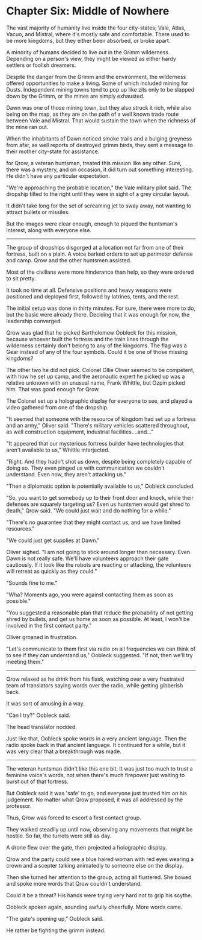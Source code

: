 # Chapter Six: Middle of Nowhere

The vast majority of humanity live inside the four city-states; Vale, Atlas, Vacuo, and Mistral, where it's mostly safe and comfortable. There used to be more kingdoms, but they either been absorbed, or broke apart.

A minority of humans decided to live out in the Grimm wilderness. Depending on a person's view, they might be viewed as either hardy settlers or foolish dreamers.

Despite the danger from the Grimm and the environment, the wilderness offered opportunities to make a living. Some of which included mining for Dusts. Independent mining towns tend to pop up like zits only to be slapped down by the Grimm, or the mines are simply exhausted.

Dawn was one of those mining town, but they also struck it rich, while also being on the map, as they are on the path of a well known trade route between Vale and Mistral. That would sustain the town when the richness of the mine ran out.

When the inhabitants of Dawn noticed smoke trails and a bulging greyness from afar, as well reports of destroyed grimm birds, they sent a message to their mother city-state for assistance.

for Qrow, a veteran huntsman, treated this mission like any other. Sure, there was a mystery, and on occasion, it did turn out something interesting. He didn't have any particular expectation.

"We're approaching the probable location," the Vale military pilot said. The dropship tilted to the right until they were in sight of a grey circular layout.

It didn't take long for the set of screaming jet to sway away, not wanting to attract bullets or missiles.

But the images were clear enough, enough to piqued the huntsman's interest, along with everyone else.

***

The group of dropships disgorged at a location not far from one of their fortress, built on a plain. A voice barked orders to set up perimeter defense and camp. Qrow and the other huntsmen assisted.

Most of the civilians were more hinderance than help, so they were ordered to sit pretty.

It took no time at all. Defensive positions and heavy weapons were positioned and deployed first, followed by latrines, tents, and the rest.

The initial setup was done in thirty minutes. For sure, there were more to do, but the basic were already there. Deciding that it was enough for now, the leadership converged.

Qrow was glad that he picked Bartholomew Oobleck for this mission, because whoever built the fortress and the train lines through the wilderness certainly don't belong to any of the kingdoms. The flag was a Gear instead of any of the four symbols. Could it be one of those missing kingdoms?

The other two he did not pick. Colonel Ollie Oliver seemed to be competent, with how he set up camp, and the aeronautic expert he picked up was a relative unknown with an unusual name, Frank Whittle, but Ozpin picked him. That was good enough for Qrow.

The Colonel set up a holographic display for everyone to see, and played a video gathered from one of the dropship.

"It seemed that someone with the resource of kingdom had set up a fortress and an army," Oliver said. "There's military vehicles scattered throughout, as well construction equipment, industrial facilities....and..."

"It appeared that our mysterious fortress builder have technologies that aren't available to us," Whittle interjected.

"Right. And they hadn't shot us down, despite being completely capable of doing so. They even pinged us with communication we couldn't understand. Even now, they aren't attacking us."

"Then a diplomatic option is potentially available to us," Oobleck concluded.

"So, you want to get somebody up to their front door and knock, while their defenses are squarely targeting us? Even us huntsmen would get shred to death," Qrow said. "We could just wait and do nothing for a while."

"There's no guarantee that they might contact us, and we have limited resources."

"We could just get supplies at Dawn."

Oliver sighed. "I am not going to stick around longer than necessary. Even Dawn is not really safe. We'll have volunteers approach their gate cautiously. If it look like the robots are reacting or attacking, the volunteers will retreat as quickly as they could."

"Sounds fine to me."

"Wha? Moments ago, you were against contacting them as soon as possible."

"You suggested a reasonable plan that reduce the probability of not getting shred by bullets, and get us home as soon as possible. At least, I won't be involved in the first contact party."

Oliver groaned in frustration.

"Let's communicate to them first via radio on all frequencies we can think of to see if they can understand us," Oobleck suggested. "If not, then we'll try meeting them."

***

Qrow relaxed as he drink from his flask, watching over a very frustrated team of translators saying words over the radio, while getting gibberish back.

It was sort of amusing in a way.

"Can I try?" Oobleck said.

The head translator nodded.

Just like that, Oobleck spoke words in a very ancient language. Then the radio spoke back in that ancient language. It continued for a while, but it was very clear that a breakthrough was made.

***

The veteran huntsman didn't like this one bit. It was just too much to trust a feminine voice's words, not when there's much firepower just waiting to burst out of that fortress.

But Oobleck said it was 'safe' to go, and everyone just trusted him on his judgement. No matter what Qrow proposed, it was all addressed by the professor.

Thus, Qrow was forced to escort a first contact group.

They walked steadily up until now, observing any movements that might be hostile. So far, the turrets were still as day.

A drone flew over the gate, then projected a holographic display.

Qrow and the party could see a blue haired woman with red eyes wearing a crown and a scepter talking animatedly to someone else on the display.

Then she turned her attention to the group, acting all flustered. She bowed and spoke more words that Qrow couldn't understand.

Could it be a threat? His hands were trying very hard not to grip his scythe.

Oobleck spoken again, sounding awfully cheerfully. More words came.

"The gate's opening up," Oobleck said.

He rather be fighting the grimm instead.
